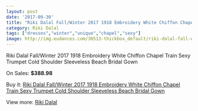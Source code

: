 ```yaml
---
layout: post
date: '2017-09-30'
title: "Riki Dalal Fall/Winter 2017 1918 Embroidery White Chiffon Chapel Train Sexy Trumpet Cold Shoulder Sleeveless Beach Bridal Gown"
category: Riki Dalal
tags: ["dresses","winter","unique","chapel","sexy"]
image: http://img.eudances.com/30513-thickbox_default/riki-dalal-fall-winter-2017-1918-embroidery-white-chiffon-chapel-train-sexy-trumpet-cold-shoulder-sleeveless-beach-bridal-gown.jpg
---
```

Riki Dalal Fall/Winter 2017 1918 Embroidery White Chiffon Chapel Train Sexy Trumpet Cold Shoulder Sleeveless Beach Bridal Gown

On Sales: **$388.98**
<a href="https://www.eudances.com/en/riki-dalal/9732-riki-dalal-fall-winter-2017-1918-embroidery-white-chiffon-chapel-train-sexy-trumpet-cold-shoulder-sleeveless-beach-bridal-gown.html"><amp-img layout="responsive" width="600" height="600" src="//img.eudances.com/30513-thickbox_default/riki-dalal-fall-winter-2017-1918-embroidery-white-chiffon-chapel-train-sexy-trumpet-cold-shoulder-sleeveless-beach-bridal-gown.jpg" alt="Riki Dalal Fall/Winter 2017 1918 Embroidery White Chiffon Chapel Train Sexy Trumpet Cold Shoulder Sleeveless Beach Bridal Gown 0" /></a>
<a href="https://www.eudances.com/en/riki-dalal/9732-riki-dalal-fall-winter-2017-1918-embroidery-white-chiffon-chapel-train-sexy-trumpet-cold-shoulder-sleeveless-beach-bridal-gown.html"><amp-img layout="responsive" width="600" height="600" src="//img.eudances.com/30518-thickbox_default/riki-dalal-fall-winter-2017-1918-embroidery-white-chiffon-chapel-train-sexy-trumpet-cold-shoulder-sleeveless-beach-bridal-gown.jpg" alt="Riki Dalal Fall/Winter 2017 1918 Embroidery White Chiffon Chapel Train Sexy Trumpet Cold Shoulder Sleeveless Beach Bridal Gown 1" /></a>
<a href="https://www.eudances.com/en/riki-dalal/9732-riki-dalal-fall-winter-2017-1918-embroidery-white-chiffon-chapel-train-sexy-trumpet-cold-shoulder-sleeveless-beach-bridal-gown.html"><amp-img layout="responsive" width="600" height="600" src="//img.eudances.com/30517-thickbox_default/riki-dalal-fall-winter-2017-1918-embroidery-white-chiffon-chapel-train-sexy-trumpet-cold-shoulder-sleeveless-beach-bridal-gown.jpg" alt="Riki Dalal Fall/Winter 2017 1918 Embroidery White Chiffon Chapel Train Sexy Trumpet Cold Shoulder Sleeveless Beach Bridal Gown 2" /></a>
<a href="https://www.eudances.com/en/riki-dalal/9732-riki-dalal-fall-winter-2017-1918-embroidery-white-chiffon-chapel-train-sexy-trumpet-cold-shoulder-sleeveless-beach-bridal-gown.html"><amp-img layout="responsive" width="600" height="600" src="//img.eudances.com/30516-thickbox_default/riki-dalal-fall-winter-2017-1918-embroidery-white-chiffon-chapel-train-sexy-trumpet-cold-shoulder-sleeveless-beach-bridal-gown.jpg" alt="Riki Dalal Fall/Winter 2017 1918 Embroidery White Chiffon Chapel Train Sexy Trumpet Cold Shoulder Sleeveless Beach Bridal Gown 3" /></a>
<a href="https://www.eudances.com/en/riki-dalal/9732-riki-dalal-fall-winter-2017-1918-embroidery-white-chiffon-chapel-train-sexy-trumpet-cold-shoulder-sleeveless-beach-bridal-gown.html"><amp-img layout="responsive" width="600" height="600" src="//img.eudances.com/30515-thickbox_default/riki-dalal-fall-winter-2017-1918-embroidery-white-chiffon-chapel-train-sexy-trumpet-cold-shoulder-sleeveless-beach-bridal-gown.jpg" alt="Riki Dalal Fall/Winter 2017 1918 Embroidery White Chiffon Chapel Train Sexy Trumpet Cold Shoulder Sleeveless Beach Bridal Gown 4" /></a>
<a href="https://www.eudances.com/en/riki-dalal/9732-riki-dalal-fall-winter-2017-1918-embroidery-white-chiffon-chapel-train-sexy-trumpet-cold-shoulder-sleeveless-beach-bridal-gown.html"><amp-img layout="responsive" width="600" height="600" src="//img.eudances.com/30514-thickbox_default/riki-dalal-fall-winter-2017-1918-embroidery-white-chiffon-chapel-train-sexy-trumpet-cold-shoulder-sleeveless-beach-bridal-gown.jpg" alt="Riki Dalal Fall/Winter 2017 1918 Embroidery White Chiffon Chapel Train Sexy Trumpet Cold Shoulder Sleeveless Beach Bridal Gown 5" /></a>

Buy it: [Riki Dalal Fall/Winter 2017 1918 Embroidery White Chiffon Chapel Train Sexy Trumpet Cold Shoulder Sleeveless Beach Bridal Gown](https://www.eudances.com/en/riki-dalal/9732-riki-dalal-fall-winter-2017-1918-embroidery-white-chiffon-chapel-train-sexy-trumpet-cold-shoulder-sleeveless-beach-bridal-gown.html "Riki Dalal Fall/Winter 2017 1918 Embroidery White Chiffon Chapel Train Sexy Trumpet Cold Shoulder Sleeveless Beach Bridal Gown")

View more: [Riki Dalal](https://www.eudances.com/en/150-riki-dalal "Riki Dalal")